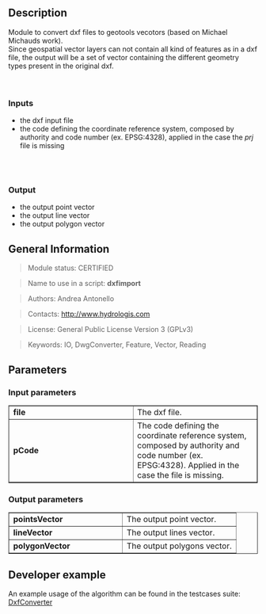 <h2>Description</h2>

Module to convert dxf files to geotools vecotors (based on Michael Michauds work).
<br>
Since geospatial vector layers can not contain all kind of features as in a dxf file, the output will be a set of vector containing the different geometry types present in the original dxf.<br>
<br>
<br>
<h3>Inputs</h3>
<ul>
<li>the dxf input file</li>
<li>the code defining the coordinate reference system, composed by authority and code number (ex. EPSG:4328), applied in the case the <i>prj</i> file is missing</li>
</ul>
<br>
<br>
<h3>Output</h3>
<ul>
<li>the output point vector</li>
<li>the output line vector</li>
<li>the output polygon vector</li>
</ul>


<h2>General Information</h2>

<blockquote>Module status: CERTIFIED</blockquote>

<blockquote>Name to use in a script: <b>dxfimport</b></blockquote>

<blockquote>Authors: Andrea Antonello</blockquote>

<blockquote>Contacts: <a href='http://www.hydrologis.com'>http://www.hydrologis.com</a></blockquote>

<blockquote>License: General Public License Version 3 (GPLv3)</blockquote>

<blockquote>Keywords: IO, DwgConverter, Feature, Vector, Reading</blockquote>


<h2>Parameters</h2>

<h3>Input parameters</h3>
<table cellpadding='10' width='70%' border='1'>
<tr>
<td width='50%'> <b>file</b> </td><td width='50%'> The dxf file. </td>
</tr>
<tr>
<td width='50%'> <b>pCode</b> </td><td width='50%'> The code defining the coordinate reference system, composed by authority and code number (ex. EPSG:4328). Applied in the case the file is missing. </td>
</tr>
</table>

<h3>Output parameters</h3>
<table cellpadding='10' width='70%' border='1'>
<tr>
<td width='50%'> <b>pointsVector</b> </td><td width='50%'> The output point vector. </td>
</tr>
<tr>
<td width='50%'> <b>lineVector</b> </td><td width='50%'> The output lines vector. </td>
</tr>
<tr>
<td width='50%'> <b>polygonVector</b> </td><td width='50%'> The output polygons vector. </td>
</tr>
</table>

<h2>Developer example</h2>

An example usage of the algorithm can be found in the testcases suite:<br>
<a href='http://code.google.com/p/jgrasstools/source/browse/jgrassgears/src/test/java/org/jgrasstools/gears/modules/TestDxfConverter.java'>DxfConverter</a>
